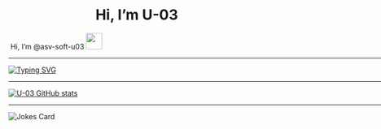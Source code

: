 <h1 align="center"> Hi, I’m U-03 </h1>
  <img <h1 align="center"> Hi, I’m @asv-soft-u03 </h1>
<img src="https://github.com/blackcater/blackcater/raw/main/images/Hi.gif" height="32"/>
<hr align="center" width="1000" size="2" color="red"/>

[![Typing SVG](https://readme-typing-svg.herokuapp.com?color=%2336BCF7&lines=Asv+Drones+Developer)](https://git.io/typing-svg)
<hr align="center" width="1000" size="2" color="red"/>


[![U-03 GitHub stats](https://github-readme-stats.vercel.app/api?username=asv-soft-u03)](https://github.com/anuraghazra/github-readme-stats)
<hr align="center" width="1000" size="2" color="red"/>


![Jokes Card](https://readme-jokes.vercel.app/api)
